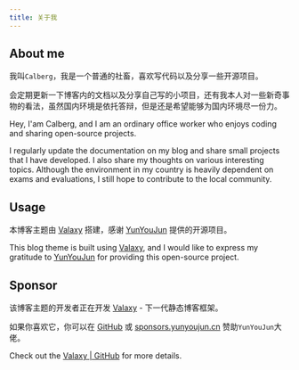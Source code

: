 ```yaml
---
title: 关于我
---
```


## About me

我叫`Calberg`，我是一个普通的社畜，喜欢写代码以及分享一些开源项目。

会定期更新一下博客内的文档以及分享自己写的小项目，还有我本人对一些新奇事物的看法，虽然国内环境是依托答辩，但是还是希望能够为国内环境尽一份力。

Hey, I'am Calberg, and I am an ordinary office worker who enjoys coding and sharing open-source projects.

I regularly update the documentation on my blog and share small projects that I have developed. I also share my thoughts on various interesting topics. Although the environment in my country is heavily dependent on exams and evaluations, I still hope to contribute to the local community.

## Usage

本博客主题由 [Valaxy](https://github.com/valaxy/valaxy) 搭建，感谢 [YunYouJun](https://github.com/YunYouJun) 提供的开源项目。

This blog theme is built using [Valaxy](https://github.com/valaxy/valaxy), and I would like to express my gratitude to [YunYouJun](https://github.com/YunYouJun) for providing this open-source project.

## Sponsor

该博客主题的开发者正在开发 [Valaxy](https://github.com/YunYouJun/valaxy) - 下一代静态博客框架。

如果你喜欢它，你可以在 [GitHub](https://github.com/sponsors/YunYouJun) 或 [sponsors.yunyoujun.cn](https://sponsors.yunyoujun.cn) 赞助`YunYouJun`大佬。

Check out the [Valaxy | GitHub](https://github.com/YunYouJun/valaxy) for more details.
